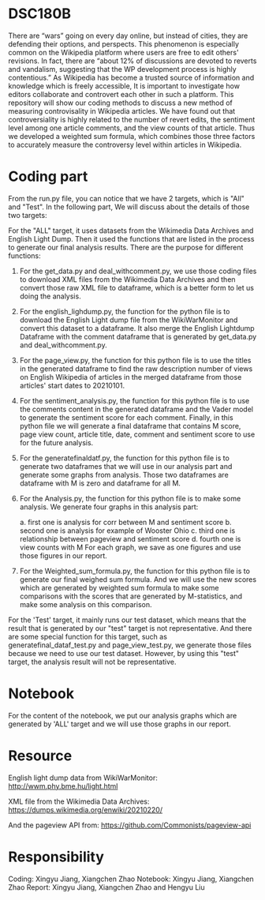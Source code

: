# DSC180B

There are “wars” going on every day online, but instead of cities, they are defending their options, and perspects. This phenomenon is especially common on the Wikipedia platform where users are free to edit others' revisions. In fact, there are “about 12% of discussions are devoted to reverts and vandalism, suggesting that the WP development process is highly contentious.” As Wikipedia has become a trusted source of information and knowledge which is freely accessible, It is important to investigate how editors collaborate and controvert each other in such a platform. This repository will show our coding methods to discuss a new method of measuring controvisality in Wikipedia articles. We have found out that controversiality is highly related to the number of revert edits, the sentiment level among one article comments, and the view counts of that article. Thus we developed a weighted sum formula, which combines those three factors to accurately measure the controversy level within articles in Wikipedia. 


# Coding part
From the run.py file, you can notice that we have 2 targets, which is "All" and "Test". In the following part, We will discuss about the details of those two targets:
    
For the "ALL" target, it uses datasets from the Wikimedia Data Archives and English Light Dump. Then it used the functions that are listed in the process to generate our final analysis results. There are the purpose for different functions:

1. For the get_data.py and deal_withcomment.py, we use those coding files to download XML files from the Wikimedia Data Archives and then convert those raw XML file to dataframe, which is a better form to let us doing the analysis. 
    
2. For the english_lighdump.py, the function for the python file is to download the English Light dump file from the WikiWarMonitor and convert this dataset to a dataframe. It also merge the English Lightdump Dataframe with the comment dataframe that is generated by get_data.py and deal_withcomment.py. 
    
3. For the page_view.py, the function for this python file is to use the titles in the generated dataframe to find the raw description number of views on English Wikipedia of articles in the merged dataframe from those articles' start dates to 20210101. 
    
4. For the sentiment_analysis.py, the function for this python file is to use the comments content in the generated dataframe and the Vader model to generate the sentiment score for each comment. Finally, in this python file we will generate a final dataframe that contains M score, page view count, article title, date, comment and sentiment score to use for the future analysis. 
    
5. For the generatefinaldatf.py, the function for this python file is to generate two dataframes that we will use in our analysis part and generate some graphs from analysis. Those two dataframes are dataframe with M is zero and dataframe for all M. 
    
6. For the Analysis.py, the function for this python file is to make some analysis. We generate four graphs in this analysis part:
  
    a. first one is analysis for corr between M and sentiment score
    b. second one is analysis for example of Wooster Ohio
    c. third one is relationship between pageview and sentiment score
    d. fourth one is view counts with M
   For each graph, we save as one figures and use those figures in our report. 

7. For the Weighted_sum_formula.py, the function for this python file is to generate our final weighed sum formula. And we will use the new scores which are generated by weighted sum formula to make some comparisons with the scores that are generated by M-statistics, and make some analysis on this comparison.  


For the 'Test' target, it mainly runs our test dataset, which means that the result that is generated by our "test" target is not representative. And there are some special function for this target, such as generatefinal_dataf_test.py and page_view_test.py, we generate those files because we need to use our test dataset. However, by using this "test" target, the analysis result will not be representative. 

# Notebook

For the content of the notebook, we put our analysis graphs which are generated by 'ALL' target and we will use those graphs in our report. 

# Resource

English light dump data from WikiWarMonitor: http://wwm.phy.bme.hu/light.html

XML file from the Wikimedia Data Archives: https://dumps.wikimedia.org/enwiki/20210220/

And the pageview API from: https://github.com/Commonists/pageview-api

# Responsibility

Coding: Xingyu Jiang, Xiangchen Zhao
Notebook: Xingyu Jiang, Xiangchen Zhao
Report: Xingyu Jiang, Xiangchen Zhao and Hengyu Liu
